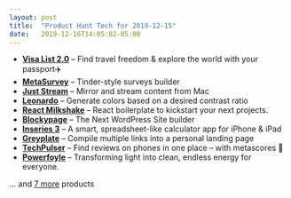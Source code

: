 ```yaml
---
layout: post
title:  "Product Hunt Tech for 2019-12-15"
date:   2019-12-16T14:05:02-05:00
---
```


* **[Visa List 2.0](https://www.producthunt.com/posts/visa-list-2-0?utm_campaign=producthunt-api&utm_medium=api&utm_source=Application%3A+Daily+Digest+RSS+%28ID%3A+3202%29)** – Find travel freedom & explore the world with your passport✈️
* **[MetaSurvey](https://www.producthunt.com/posts/metasurvey?utm_campaign=producthunt-api&utm_medium=api&utm_source=Application%3A+Daily+Digest+RSS+%28ID%3A+3202%29)** – Tinder-style surveys builder 
* **[Just Stream](https://www.producthunt.com/posts/just-stream?utm_campaign=producthunt-api&utm_medium=api&utm_source=Application%3A+Daily+Digest+RSS+%28ID%3A+3202%29)** – Mirror and stream content from Mac
* **[Leonardo](https://www.producthunt.com/posts/leonardo-2?utm_campaign=producthunt-api&utm_medium=api&utm_source=Application%3A+Daily+Digest+RSS+%28ID%3A+3202%29)** – Generate colors based on a desired contrast ratio
* **[React Milkshake](https://www.producthunt.com/posts/react-milkshake?utm_campaign=producthunt-api&utm_medium=api&utm_source=Application%3A+Daily+Digest+RSS+%28ID%3A+3202%29)** – React boilerplate to kickstart your next projects.
* **[Blockypage](https://www.producthunt.com/posts/blockypage?utm_campaign=producthunt-api&utm_medium=api&utm_source=Application%3A+Daily+Digest+RSS+%28ID%3A+3202%29)** – The Next WordPress Site builder
* **[Inseries 3](https://www.producthunt.com/posts/inseries-3?utm_campaign=producthunt-api&utm_medium=api&utm_source=Application%3A+Daily+Digest+RSS+%28ID%3A+3202%29)** – A smart, spreadsheet-like calculator app for iPhone & iPad
* **[Greyplate](https://www.producthunt.com/posts/greyplate?utm_campaign=producthunt-api&utm_medium=api&utm_source=Application%3A+Daily+Digest+RSS+%28ID%3A+3202%29)** – Compile multiple links into a personal landing page
* **[TechPulser](https://www.producthunt.com/posts/techpulser?utm_campaign=producthunt-api&utm_medium=api&utm_source=Application%3A+Daily+Digest+RSS+%28ID%3A+3202%29)** – Find reviews on phones in one place  – with metascores 🌟
* **[Powerfoyle](https://www.producthunt.com/posts/powerfoyle?utm_campaign=producthunt-api&utm_medium=api&utm_source=Application%3A+Daily+Digest+RSS+%28ID%3A+3202%29)** – Transforming light into clean, endless energy for everyone.

… and [7 more](https://www.producthunt.com/tech) products